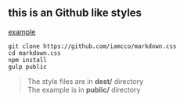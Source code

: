 ## this is an Github like styles

[example](http://blog.yuuko.cn/markdown.css/public/example-github.html)

```
git clone https://github.com/iamcco/markdown.css
cd markdown.css
npm install
gulp public
```

> The style files are in **dest/** directory    
> The example is in **public/** directory
